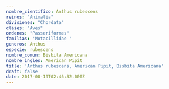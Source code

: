 ```yaml
---
nombre_cientifico: Anthus rubescens
reinos: "Animalia"
divisiones: "Chordata"
clases: "Aves"
ordenes: "Passeriformes"
familias: 'Motacillidae '
generos: Anthus
especie: rubescens
nombre_comun: Bisbita Americana
nombre_ingles: American Pipit
title: 'Anthus rubescens, American Pipit, Bisbita Americana'
draft: false
date: 2017-08-19T02:46:32.000Z
---
```


